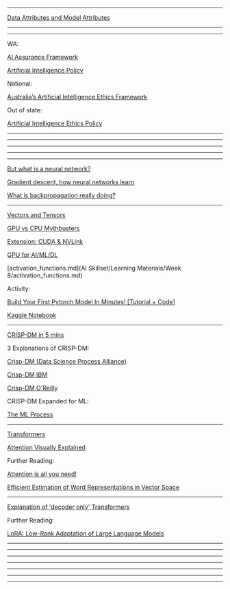 <!-- Session 1 Resources Go Here -->



---
<!-- Session 2 Resources Go Here -->

[Data Attributes and Model Attributes](https://docs.oracle.com/en/database/oracle/machine-learning/oml4sql/23/dmprg/about-attributes.html)

---
<!-- Session 3 Resources Go Here -->



---
<!-- Session 4 Resources Go Here -->

WA:

[AI Assurance Framework](https://www.wa.gov.au/system/files/2024-03/wagovernmentaiassuranceform_0.pdf)

[Artificial Intelligence Policy](https://www.wa.gov.au/system/files/2024-03/wagovaipolicy_0.pdf)

National:

[Australia’s Artificial Intelligence Ethics Framework](https://www.industry.gov.au/publications/australias-artificial-intelligence-ethics-framework)

Out of state:

[Artificial Intelligence Ethics Policy](https://www.digital.nsw.gov.au/policy/artificial-intelligence/artificial-intelligence-ethics-policy)


---
<!-- Session 5 Resources Go Here -->



---
<!-- Session 6 Resources Go Here -->



---
<!-- Session 7 Resources Go Here -->



---
<!-- Session 8 Resources Go Here -->


---

<!-- Session 9 Resources Go Here -->
[But what is a neural network?](https://www.youtube.com/watch?v=aircAruvnKk)


[Gradient descent, how neural networks learn](https://www.youtube.com/watch?v=IHZwWFHWa-w)


[What is backpropagation really doing?](https://www.youtube.com/watch?v=Ilg3gGewQ5U)


---
<!-- Session 10 Resources Go Here -->


[Vectors and Tensors](https://youtu.be/f5liqUk0ZTw?si=Kbu-3dZr6AUp-5W0)


[GPU vs CPU Mythbusters](https://www.youtube.com/watch?v=-P28LKWTzrI)


[Extension: CUDA & NVLink](https://www.youtube.com/watch?v=hBKcL8fNZ18)


[GPU for AI/ML/DL](https://www.youtube.com/watch?v=YiX9p8A7LqE)

[activation_functions.md](AI Skillset/Learning Materials/Week 8/activation_functions.md)

Activity:

[Build Your First Pytorch Model In Minutes! [Tutorial + Code]](https://www.youtube.com/watch?v=tHL5STNJKag)

[Kaggle Notebook](https://www.kaggle.com/code/robikscube/train-your-first-pytorch-model-card-classifier)

---
<!-- Session 11 Resources Go Here -->

[CRISP-DM in 5 mins](https://www.youtube.com/watch?v=q_okDS2RtzY)

3 Explanations of CRISP-DM:


[Crisp-DM (Data Science Process Alliance)](https://www.datascience-pm.com/crisp-dm-2/)


[Crisp-DM IBM](https://www.ibm.com/docs/en/spss-modeler/saas?topic=dm-crisp-help-overview)


[Crisp-DM O'Reilly](https://learning.oreilly.com/library/view/r-data-mining/9781787124462/05ec6eb6-bd0b-4180-ac01-21f83d8afcc7.xhtml)


CRISP-DM Expanded for ML:


[The ML Process](https://learning.oreilly.com/library/view/machine-learning-pocket/9781492047537/ch02.html)



---
<!-- Session 12 Resources Go Here -->

[Transformers](https://huggingface.co/learn/nlp-course/chapter1/1?fw=pt)


[Attention Visually Explained](https://www.youtube.com/watch?v=eMlx5fFNoYc)



Further Reading:


[Attention is all you need!](https://arxiv.org/abs/1706.03762)



[Efficient Estimation of Word Representations in Vector Space](https://arxiv.org/pdf/1301.3781)

---
<!-- Session 13 Resources Go Here -->

[Explanation of 'decoder only' Transformers](https://ai.stackexchange.com/questions/40179/how-does-the-decoder-only-transformer-architecture-work)

Further Reading:

[LoRA: Low-Rank Adaptation of Large Language Models](https://arxiv.org/abs/2106.09685)

---
<!-- Session 14 Resources Go Here -->



---
<!-- Session 15 Resources Go Here -->



---
<!-- Session 16 Resources Go Here -->



---
<!-- Session 17 Resources Go Here -->



---
<!-- Session 18 Resources Go Here -->



---
<!-- Session 19 Resources Go Here -->



---
<!-- Session 20 Resources Go Here -->

